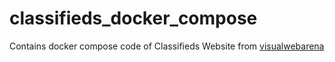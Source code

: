 # classifieds_docker_compose
Contains docker compose code of Classifieds Website from [visualwebarena](https://github.com/web-arena-x/visualwebarena/blob/main/environment_docker/README.md#classifieds-website)
